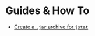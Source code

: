 # Guides & How To

- <a href="jstat_archive.md">Create a ```.jar``` archive for ```jstat```</a> 

 

